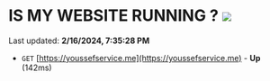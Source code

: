 # IS MY WEBSITE RUNNING ? [![](https://img.shields.io/static/v1?label=Sponsor&message=%E2%9D%A4&logo=GitHub&color=%23fe8e86)](https://github.com/sponsors/<username>)

Last updated: **2/16/2024, 7:35:28 PM**

- `GET` [https://youssefservice.me](https://youssefservice.me) - **Up** (142ms)
